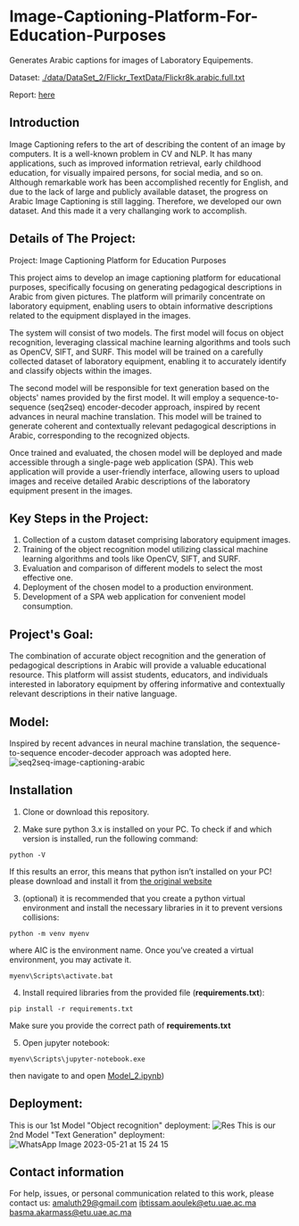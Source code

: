 # Image-Captioning-Platform-For-Education-Purposes
Generates Arabic captions for images of Laboratory Equipements.


Dataset: [./data/DataSet_2/Flickr_TextData/Flickr8k.arabic.full.txt](./data/DataSet_2/Flickr_TextData/Flickr8k.arabic.full.txt)

Report: [here]()

## Introduction
Image Captioning refers to the art of describing the content of an image by computers. It is a well-known problem in CV and NLP. It has many applications, such as improved information retrieval, early childhood education, for visually impaired persons, for social media, and so on. Although remarkable work has been accomplished recently for English, and due to the lack of large and publicly available dataset, the progress on Arabic Image Captioning is still lagging. Therefore, we developed our own dataset. And this made it a very challanging work to accomplish.

## Details of The Project:

Project: Image Captioning Platform for Education Purposes

This project aims to develop an image captioning platform for educational purposes, specifically focusing on generating pedagogical descriptions in Arabic from given pictures. The platform will primarily concentrate on laboratory equipment, enabling users to obtain informative descriptions related to the equipment displayed in the images.

The system will consist of two models. The first model will focus on object recognition, leveraging classical machine learning algorithms and tools such as OpenCV, SIFT, and SURF. This model will be trained on a carefully collected dataset of laboratory equipment, enabling it to accurately identify and classify objects within the images.

The second model will be responsible for text generation based on the objects' names provided by the first model. It will employ a sequence-to-sequence (seq2seq) encoder-decoder approach, inspired by recent advances in neural machine translation. This model will be trained to generate coherent and contextually relevant pedagogical descriptions in Arabic, corresponding to the recognized objects.

Once trained and evaluated, the chosen model will be deployed and made accessible through a single-page web application (SPA). This web application will provide a user-friendly interface, allowing users to upload images and receive detailed Arabic descriptions of the laboratory equipment present in the images.

## Key Steps in the Project:

1. Collection of a custom dataset comprising laboratory equipment images.
2. Training of the object recognition model utilizing classical machine learning algorithms and tools like OpenCV, SIFT, and SURF.
3. Evaluation and comparison of different models to select the most effective one.
4. Deployment of the chosen model to a production environment.
5. Development of a SPA web application for convenient model consumption.

## Project's Goal:
The combination of accurate object recognition and the generation of pedagogical descriptions in Arabic will provide a valuable educational resource. This platform will assist students,    educators, and individuals interested in laboratory equipment by offering informative and contextually relevant descriptions in their native language.

## Model:

Inspired by recent advances in neural machine translation, the sequence-to-sequence encoder-decoder approach was adopted here.
![seq2seq-image-captioning-arabic](https://user-images.githubusercontent.com/9033365/50055387-e3ab9980-0156-11e9-859f-dce71314777a.png)


## Installation
1. Clone or download this repository.

2. Make sure python 3.x is installed on your PC. To check if and which version is installed, run the following command:
```
python -V
```
If this results an error, this means that python isn’t installed on your PC! please download and install it from [the original website](https://www.python.org/)

3. (optional) it is recommended that you create a python virtual environment and install the necessary libraries in it to prevent versions collisions:
```
python -m venv myenv
```
where AIC is the environment name. Once you’ve created a virtual environment, you may activate it.
```
myenv\Scripts\activate.bat
```

4. Install required libraries from the provided file (**requirements.txt**):
```
pip install -r requirements.txt
```
Make sure you provide the correct path of **requirements.txt**

5. Open jupyter notebook:
```
myenv\Scripts\jupyter-notebook.exe
```
then navigate to and open [Model_2.ipynb](./Model_2.ipynb))

## Deployment:

This is our 1st Model "Object recognition" deployment: 
![Res](https://github.com/myyla/Image-Captioning-Platform/assets/96894475/bdb0f9a3-8f01-4cb2-b7c9-d95271d91126)
This is our 2nd Model "Text Generation" deployment:
![WhatsApp Image 2023-05-21 at 15 24 15](https://github.com/myyla/Image-Captioning-Platform/assets/96894475/e2dbef77-4e14-4eb0-be2f-cf69b00194f9)

## Contact information
For help, issues, or personal communication related to this work, please contact us: [amaluth29@gmail.com](mailto:amaluth29@gmail.com) [ibtissam.aoulek@etu.uae.ac.ma](mailto:ibtissam.aoulek@etu.uae.ac.ma) [basma.akarmass@etu.uae.ac.ma](mailto:basma.akarmas@etu.uae.ac.ma)
